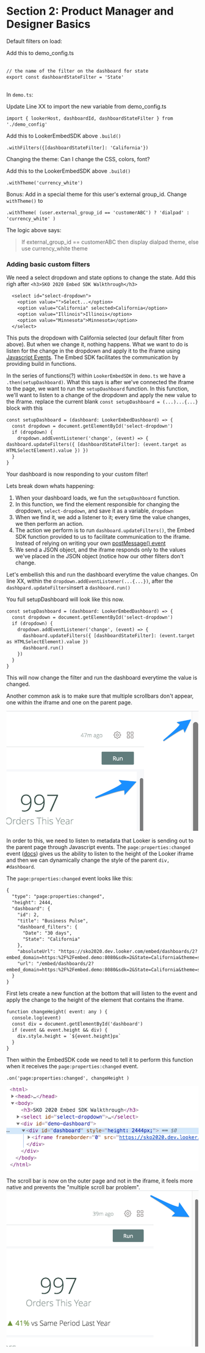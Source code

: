 


# Section 2: Product Manager and Designer Basics

Default filters on load:

Add this to demo_config.ts

```

// the name of the filter on the dashboard for state
export const dashboardStateFilter = 'State'


```

In `demo.ts`:

Update Line XX to import the new variable from demo_config.ts

```
import { lookerHost, dashboardId, dashboardStateFilter } from './demo_config'
```

Add this to LookerEmbedSDK above `.build()`


```
.withFilters({[dashboardStateFilter]: 'California'})

```


Changing the theme: Can I change the CSS, colors, font?

Add this to the LookerEmbedSDK above `.build()`
```
.withTheme('currency_white')
```

Bonus: Add in a special theme for this user's external group_id. Change `withTheme()` to

```
.withTheme( (user.external_group_id == 'customerABC') ? 'dialpad' : 'currency_white' )
```
The logic above says: 
> If external_group_id == customerABC then display dialpad theme, else use currency_white theme

### Adding basic custom filters
We need a select dropdown and state options to change the state. Add this righ after `<h3>SKO 2020 Embed SDK Walkthrough</h3>`

```
  <select id="select-dropdown">
    <option value="">Select...</option>
    <option value="California" selected>California</option>
    <option value="Illinois">Illinois</option>
    <option value="Minnesota">Minnesota</option>
  </select>
```
This puts the dropdown with California selected (our default filter from above). But when we change it, nothing happens. What we want to do is listen for the change in the dropdown and apply it to the iframe using [Javascript Events](https://docs.looker.com/reference/embedding/embed-javascript-events). The Embed SDK facilitates the communication by providing build in functions.

In the series of functions(?) within `LookerEmbedSDK` in `demo.ts` we have a `.then(setupDashboard)`. What this says is after we've connected the iframe to the page, we want to run the `setupDashboard` function. In this function, we'll want to listen to a change of the dropdown and apply the new value to the iframe. replace the current blank `const setupDashboard = (...)...{...}` block with this

```
const setupDashboard = (dashboard: LookerEmbedDashboard) => {
  const dropdown = document.getElementById('select-dropdown')
  if (dropdown) {
	dropdown.addEventListener('change', (event) => { dashboard.updateFilters({ [dashboardStateFilter]: (event.target as HTMLSelectElement).value }) })
  }
}
```

Your dashboard is now responding to your custom filter!

Lets break down whats happening:

1. When your dashboard loads, we fun the `setupDashboard` function.
2. In this function, we find the element responsible for changing the dropdown, `select-dropdown`, and save it as a variable, `dropdown`
3. When we find it, we add a listener to it; every time the value changes, we then perform an action.
4. The action we perform is to run `dashboard.updateFilters()`, the Embed SDK function provided to us to facilitate communication to the iframe. Instead of relying on writing your own [postMessage() event](https://docs.looker.com/reference/embedding/embed-javascript-events#posting_the_request_to_the_iframes_contentwindow_property)
5. We send a JSON object, and the iframe responds only to the values we've placed in the JSON object (notice how our other filters don't change.

Let's embellish this and run the dashboard everytime the value changes. On line XX, within the `dropdown.addEventListener(...{...})`, after the `dashbpard.updateFilters`insert a `dashboard.run()`

You full setupDashboard will look like this now.

```
const setupDashboard = (dashboard: LookerEmbedDashboard) => {
  const dropdown = document.getElementById('select-dropdown')
  if (dropdown) {
    dropdown.addEventListener('change', (event) => { 
      dashboard.updateFilters({ [dashboardStateFilter]: (event.target as HTMLSelectElement).value }) 
      dashboard.run()
    })
  }
}
```

This will now change the filter and run the dashboard everytime the value is changed.

Another common ask is to make sure that multiple scrollbars don't appear, one within the iframe and one on the parent page.

![HTML height](./images/section2-height-scroll-before.png)

In order to this, we need to listen to metadata that Looker is sending out to the parent page through Javascript events. The `page:properties:changed` event ([docs](https://docs.looker.com/reference/embedding/embed-javascript-events#page:properties:changed)) gives us the ability to listen to the height of the Looker iframe and then we can dynamically change the style of the parent `div, #dashboard`.

The `page:properties:changed` event looks like this:

```
{
  "type": "page:properties:changed",
  "height": 2444,
  "dashboard": {
    "id": 2,
    "title": "Business Pulse",
    "dashboard_filters": {
      "Date": "30 days",
      "State": "California"
    },
    "absoluteUrl": "https://sko2020.dev.looker.com/embed/dashboards/2?embed_domain=https:%2F%2Fembed.demo:8080&sdk=2&State=California&theme=sko&Date=30%20days&filter_config=%7B%22Date%22:%5B%7B%22type%22:%22past%22,%22values%22:%5B%7B%22constant%22:%2230%22,%22unit%22:%22day%22%7D,%7B%7D%5D,%22id%22:0%7D%5D,%22State%22:%5B%7B%22type%22:%22%3D%22,%22values%22:%5B%7B%22constant%22:%22California%22%7D,%7B%7D%5D,%22id%22:1%7D%5D%7D",
    "url": "/embed/dashboards/2?embed_domain=https:%2F%2Fembed.demo:8080&sdk=2&State=California&theme=sko&Date=30%20days&filter_config=%7B%22Date%22:%5B%7B%22type%22:%22past%22,%22values%22:%5B%7B%22constant%22:%2230%22,%22unit%22:%22day%22%7D,%7B%7D%5D,%22id%22:0%7D%5D,%22State%22:%5B%7B%22type%22:%22%3D%22,%22values%22:%5B%7B%22constant%22:%22California%22%7D,%7B%7D%5D,%22id%22:1%7D%5D%7D"
  }
}
```

First lets create a new function at the bottom that will listen to the event and apply the change to the height of the element that contains the iframe.

```
function changeHeight( event: any ) {
  console.log(event)
  const div = document.getElementById('dashboard')
  if (event && event.height && div) {
    div.style.height = `${event.height}px`
  }
}
```

Then within the EmbedSDK code we need to tell it to perform this function when it receives the `page:properties:changed` event.

```
.on('page:properties:changed', changeHeight )
```



![HTML height](./images/section2-height-html.png)

The scroll bar is now on the outer page and not in the iframe, it feels more native and prevents the "multiple scroll bar problem".
![HTML height](./images/section2-height-scroll-after.png)
